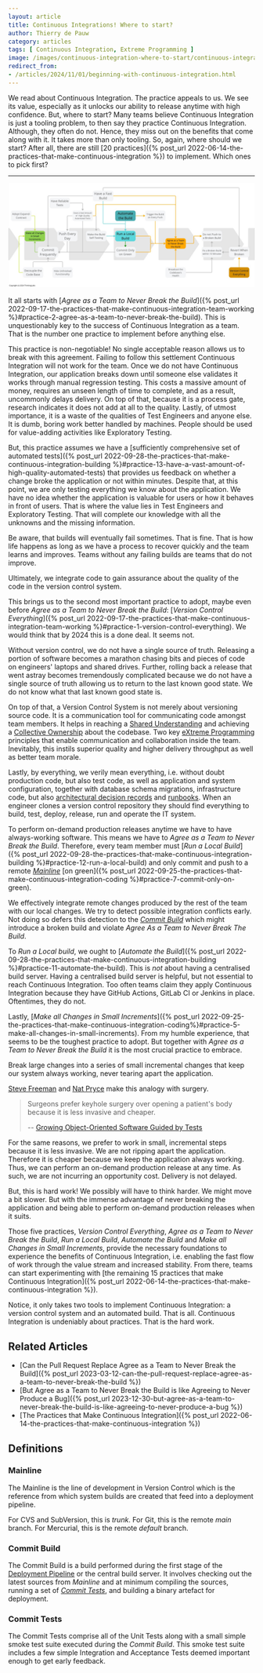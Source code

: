 ```yaml
---
layout: article
title: Continuous Integrations! Where to start?
author: Thierry de Pauw
category: articles
tags: [ Continuous Integration, Extreme Programming ]
image: /images/continuous-integration-where-to-start/continuous-integration-where-to-start.jpg
redirect_from:
- /articles/2024/11/01/beginning-with-continuous-integration.html
---
```


We read about Continuous Integration. The practice appeals to us. We see its value, especially as it unlocks our ability to release anytime with high confidence. But, where to start? Many teams believe Continuous Integration is just a tooling problem, to then say they practice Continuous Integration. Although, they often do not. Hence, they miss out on the benefits that come along with it. It takes more than only tooling. So, again, where should we start? After all, there are still [20 practices]({% post_url 2022-06-14-the-practices-that-make-continuous-integration %}) to implement. Which ones to pick first?

---

![Continuous Integration! Where to start?](/images/continuous-integration-where-to-start/continuous-integration-where-to-start.jpg)

It all starts with [*Agree as a Team to Never Break the Build*]({% post_url 2022-09-17-the-practices-that-make-continuous-integration-team-working %}#practice-2-agree-as-a-team-to-never-break-the-build). This is unquestionably key to the success of Continuous Integration as a team. That is the number one practice to implement before anything else.

This practice is non-negotiable! No single acceptable reason allows us to break with this agreement. Failing to follow this settlement Continuous Integration will not work for the team. Once we do not have Continuous Integration, our application breaks down until someone else validates it works through manual regression testing. This costs a massive amount of money, requires an unseen length of time to complete, and as a result, uncommonly delays delivery. On top of that, because it is a process gate, research indicates it does not add at all to the quality. Lastly, of utmost importance, it is a waste of the qualities of Test Engineers and anyone else. It is dumb, boring work better handled by machines. People should be used for value-adding activities like Exploratory Testing.

But, this practice assumes we have a [sufficiently comprehensive set of automated tests]({% post_url 2022-09-28-the-practices-that-make-continuous-integration-building %}#practice-13-have-a-vast-amount-of-high-quality-automated-tests) that provides us feedback on whether a change broke the application or not within minutes. Despite that, at this point, we are only testing everything we know about the application. We have no idea whether the application is valuable for users or how it behaves in front of users. That is where the value lies in Test Engineers and Exploratory Testing. That will complete our knowledge with all the unknowns and the missing information.

Be aware, that builds will eventually fail sometimes. That is fine. That is how life happens as long as we have a process to recover quickly and the team learns and improves. Teams without any failing builds are teams that do not improve.

Ultimately, we integrate code to gain assurance about the quality of the code in the version control system.

This brings us to the second most important practice to adopt, maybe even before *Agree as a Team to Never Break the Build*: [*Version Control Everything*]({% post_url 2022-09-17-the-practices-that-make-continuous-integration-team-working %}#practice-1-version-control-everything). We would think that by 2024 this is a done deal. It seems not.

Without version control, we do not have a single source of truth. Releasing a portion of software becomes a marathon chasing bits and pieces of code on engineers' laptops and shared drives. Further, rolling back a release that went astray becomes tremendously complicated because we do not have a single source of truth allowing us to return to the last known good state. We do not know what that last known good state is.

On top of that, a Version Control System is not merely about versioning source code. It is a communication tool for communicating code amongst team members. It helps in reaching a [Shared Understanding](https://en.wikipedia.org/wiki/Extreme_programming_practices#Shared_understanding) and achieving a [Collective Ownership](http://www.extremeprogramming.org/rules/collective.html) about the codebase. Two key [eXtreme Programming](http://www.extremeprogramming.org/) principles that enable communication and collaboration inside the team. Inevitably, this instils superior quality and higher delivery throughput as well as better team morale.

Lastly, by everything, we verily mean everything, i.e. without doubt production code, but also test code, as well as application and system configuration, together with database schema migrations, infrastructure code, but also [architectural decision records](https://www.cognitect.com/blog/2011/11/15/documenting-architecture-decisions) and [runbooks](https://www.pagerduty.com/resources/learn/what-is-a-runbook/). When an engineer clones a version control repository they should find everything to build, test, deploy, release, run and operate the IT system.

To perform on-demand production releases anytime we have to have always-working software. This means we have to *Agree as a Team to Never Break the Build*. Therefore, every team member must [*Run a Local Build*]({% post_url 2022-09-28-the-practices-that-make-continuous-integration-building %}#practice-12-run-a-local-build) and only commit and push to a remote [*Mainline*](#mainline) [on green]({% post_url 2022-09-25-the-practices-that-make-continuous-integration-coding %}#practice-7-commit-only-on-green).

We effectively integrate remote changes produced by the rest of the team with our local changes. We try to detect possible integration conflicts early. Not doing so defers this detection to the [*Commit Build*](#commit-build) which might introduce a broken build and violate *Agree As a Team to Never Break The Build*.

To *Run a Local build*, we ought to [*Automate the Build*]({% post_url 2022-09-28-the-practices-that-make-continuous-integration-building %}#practice-11-automate-the-build). This is *not* about having a centralised build server. Having a centralised build server is helpful, but not essential to reach Continuous Integration. Too often teams claim they apply Continuous Integration because they have GitHub Actions, GitLab CI or Jenkins in place. Oftentimes, they do not.

Lastly, [*Make all Changes in Small Increments*]({% post_url 2022-09-25-the-practices-that-make-continuous-integration-coding%}#practice-5-make-all-changes-in-small-increments). From my humble experience, that seems to be the toughest practice to adopt. But together with *Agree as a Team to Never Break the Build* it is the most crucial practice to embrace.

Break large changes into a series of small incremental changes that keep our system always working, never tearing apart the application.

[Steve Freeman](https://www.linkedin.com/in/stevefreeman/) and [Nat Pryce](https://www.linkedin.com/in/natpryce/) make this analogy with surgery.

> Surgeons prefer keyhole surgery over opening a patient's body because it is less invasive and cheaper.
>
> -- [Growing Object-Oriented Software Guided by Tests](https://www.goodreads.com/book/show/4268826-growing-object-oriented-software-guided-by-tests)

For the same reasons, we prefer to work in small, incremental steps because it is less invasive. We are not ripping apart the application. Therefore it is cheaper because we keep the application always working. Thus, we can perform an on-demand production release at any time. As such, we are not incurring an opportunity cost. Delivery is not delayed.

But, this is hard work! We possibly will have to think harder. We might move a bit slower. But with the immense advantage of never breaking the application and being able to perform on-demand production releases when it suits.

Those five practices, *Version Control Everything*, *Agree as a Team to Never Break the Build*, *Run a Local Build*, *Automate the Build* and *Make all Changes in Small Increments*, provide the necessary foundations to experience the benefits of Continuous Integration, i.e. enabling the fast flow of work through the value stream and increased stability. From there, teams can start experimenting with [the remaining 15 practices that make Continuous Integration]({% post_url 2022-06-14-the-practices-that-make-continuous-integration %}).

Notice, it only takes two tools to implement Continuous Integration: a version control system and an automated build. That is all. Continuous Integration is undeniably about practices. That is the hard work.

## Related Articles

- [Can the Pull Request Replace Agree as a Team to Never Break the Build]({% post_url 2023-03-12-can-the-pull-request-replace-agree-as-a-team-to-never-break-the-build %})
- [But Agree as a Team to Never Break the Build is like Agreeing to Never Produce a Bug]({% post_url 2023-12-30-but-agree-as-a-team-to-never-break-the-build-is-like-agreeing-to-never-produce-a-bug %})
- [The Practices that Make Continuous Integration]({% post_url 2022-06-14-the-practices-that-make-continuous-integration %})

## Definitions

### Mainline

The Mainline is the line of development in Version Control which is the reference from which system builds are created that feed into a deployment pipeline.

For CVS and SubVersion, this is *trunk*. For Git, this is the remote *main* branch. For Mercurial, this is the remote *default* branch.

### Commit Build

The Commit Build is a build performed during the first stage of the [Deployment Pipeline](https://continuousdelivery.com/implementing/patterns/#the-deployment-pipeline) or the central build server. It involves checking out the latest sources from *Mainline* and at minimum compiling the sources, running a set of [*Commit Tests*](#commit-tests), and building a binary artefact for deployment.

### Commit Tests

The Commit Tests comprise all of the Unit Tests along with a small simple smoke test suite executed during the *Commit Build*. This smoke test suite includes a few simple Integration and Acceptance Tests deemed important enough to get early feedback.
